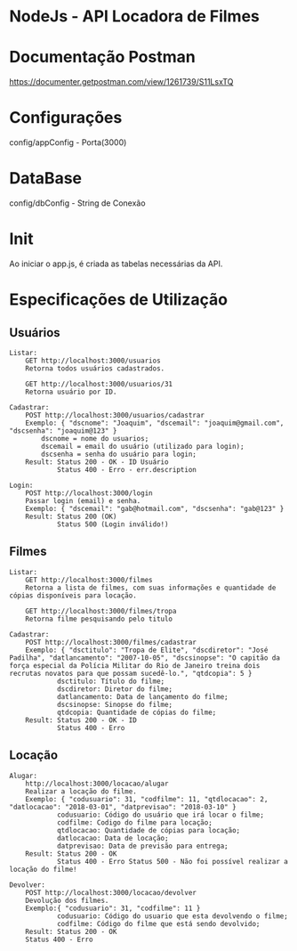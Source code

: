 # NodeJs - API Locadora de Filmes

# Documentação Postman
https://documenter.getpostman.com/view/1261739/S11LsxTQ

# Configurações
config/appConfig - Porta(3000)

# DataBase
config/dbConfig - String de Conexão

# Init
Ao iniciar o app.js, é criada as tabelas necessárias da API.

# Especificações de Utilização

## **Usuários**

	Listar:
		GET http://localhost:3000/usuarios
		Retorna todos usuários cadastrados.
	
		GET http://localhost:3000/usuarios/31
		Retorna usuário por ID.
	
	Cadastrar:
		POST http://localhost:3000/usuarios/cadastrar
		Exemplo: { "dscnome": "Joaquim", "dscemail": "joaquim@gmail.com", "dscsenha": "joaquim@123" }
			dscnome = nome do usuarios;
			dscemail = email do usuário (utilizado para login);
			dscsenha = senha do usuário para login;
		Result: Status 200 - OK - ID Usuário 
				Status 400 - Erro - err.description
		
	Login:
		POST http://localhost:3000/login
		Passar login (email) e senha.
		Exemplo: { "dscemail": "gab@hotmail.com", "dscsenha": "gab@123" }
		Result: Status 200 (OK) 
				Status 500 (Login inválido!)
				
## **Filmes**
	
	Listar:
		GET http://localhost:3000/filmes
		Retorna a lista de filmes, com suas informações e quantidade de cópias disponíveis para locação.
		
		GET http://localhost:3000/filmes/tropa
		Retorna filme pesquisando pelo titulo

	Cadastrar:
		POST http://localhost:3000/filmes/cadastrar
		Exemplo: { "dsctitulo": "Tropa de Elite", "dscdiretor": "José Padilha", "datlancamento": "2007-10-05", "dscsinopse": "O capitão da força especial da Polícia Militar do Rio de Janeiro treina dois recrutas novatos para que possam sucedê-lo.", "qtdcopia": 5 }
				dsctitulo: Título do filme;
				dscdiretor: Diretor do filme;
				datlancamento: Data de lançamento do filme;
				dscsinopse: Sinopse do filme;
				qtdcopia: Quantidade de cópias do filme;
		Result: Status 200 - OK - ID 
				Status 400 - Erro
				
## **Locação**

	Alugar:
		http://localhost:3000/locacao/alugar
		Realizar a locação do filme.
		Exemplo: { "codusuario": 31, "codfilme": 11, "qtdlocacao": 2, "datlocacao": "2018-03-01", "datprevisao": "2018-03-10" }
				codusuario: Código do usuário que irá locar o filme;
				codfilme: Codigo do filme para locação;
				qtdlocacao: Quantidade de cópias para locação;
				datlocacao: Data de locação;
				datprevisao: Data de previsão para entrega;
		Result: Status 200 - OK 
				Status 400 - Erro Status 500 - Não foi possível realizar a locação do filme!

	Devolver:
		POST http://localhost:3000/locacao/devolver
		Devolução dos filmes.
		Exemplo:{ "codusuario": 31, "codfilme": 11 }
				codusuario: Código do usuario que esta devolvendo o filme;
				codfilme: Código do filme que está sendo devolvido;
		Result: Status 200 - OK 
		Status 400 - Erro